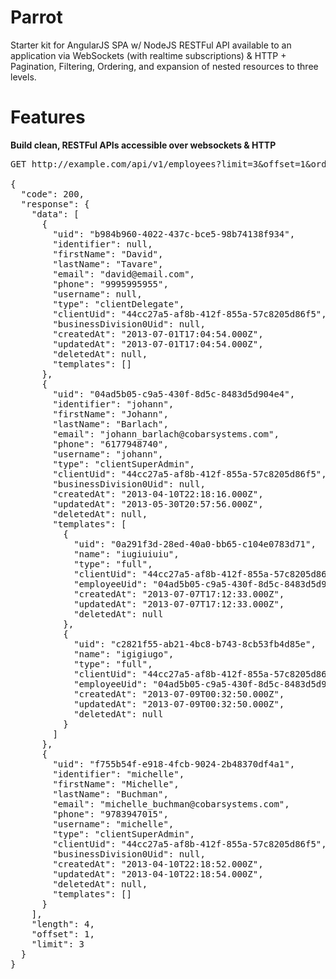Parrot
======

Starter kit for AngularJS SPA w/ NodeJS RESTFul API available to an application via WebSockets (with realtime subscriptions) &amp; HTTP + Pagination, Filtering, Ordering, and expansion of nested resources to three levels.

Features
========

<b>Build clean, RESTFul APIs accessible over websockets & HTTP</b>
<pre>
GET http://example.com/api/v1/employees?limit=3&offset=1&order=[["firstName","asc"]]&expand=[{"resource":"templates"}]

{
  "code": 200,
  "response": {
    "data": [
      {
        "uid": "b984b960-4022-437c-bce5-98b74138f934",
        "identifier": null,
        "firstName": "David",
        "lastName": "Tavare",
        "email": "david@email.com",
        "phone": "9995995955",
        "username": null,
        "type": "clientDelegate",
        "clientUid": "44cc27a5-af8b-412f-855a-57c8205d86f5",
        "businessDivision0Uid": null,
        "createdAt": "2013-07-01T17:04:54.000Z",
        "updatedAt": "2013-07-01T17:04:54.000Z",
        "deletedAt": null,
        "templates": []
      },
      {
        "uid": "04ad5b05-c9a5-430f-8d5c-8483d5d904e4",
        "identifier": "johann",
        "firstName": "Johann",
        "lastName": "Barlach",
        "email": "johann_barlach@cobarsystems.com",
        "phone": "6177948740",
        "username": "johann",
        "type": "clientSuperAdmin",
        "clientUid": "44cc27a5-af8b-412f-855a-57c8205d86f5",
        "businessDivision0Uid": null,
        "createdAt": "2013-04-10T22:18:16.000Z",
        "updatedAt": "2013-05-30T20:57:56.000Z",
        "deletedAt": null,
        "templates": [
          {
            "uid": "0a291f3d-28ed-40a0-bb65-c104e0783d71",
            "name": "iugiuiuiu",
            "type": "full",
            "clientUid": "44cc27a5-af8b-412f-855a-57c8205d86f5",
            "employeeUid": "04ad5b05-c9a5-430f-8d5c-8483d5d904e4",
            "createdAt": "2013-07-07T17:12:33.000Z",
            "updatedAt": "2013-07-07T17:12:33.000Z",
            "deletedAt": null
          },
          {
            "uid": "c2821f55-ab21-4bc8-b743-8cb53fb4d85e",
            "name": "igigiugo",
            "type": "full",
            "clientUid": "44cc27a5-af8b-412f-855a-57c8205d86f5",
            "employeeUid": "04ad5b05-c9a5-430f-8d5c-8483d5d904e4",
            "createdAt": "2013-07-09T00:32:50.000Z",
            "updatedAt": "2013-07-09T00:32:50.000Z",
            "deletedAt": null
          }
        ]
      },
      {
        "uid": "f755b54f-e918-4fcb-9024-2b48370df4a1",
        "identifier": "michelle",
        "firstName": "Michelle",
        "lastName": "Buchman",
        "email": "michelle_buchman@cobarsystems.com",
        "phone": "9783947015",
        "username": "michelle",
        "type": "clientSuperAdmin",
        "clientUid": "44cc27a5-af8b-412f-855a-57c8205d86f5",
        "businessDivision0Uid": null,
        "createdAt": "2013-04-10T22:18:52.000Z",
        "updatedAt": "2013-04-10T22:18:54.000Z",
        "deletedAt": null,
        "templates": []
      }
    ],
    "length": 4,
    "offset": 1,
    "limit": 3
  }
}
</pre>
